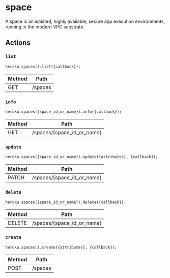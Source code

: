 # space

A space is an isolated, highly available, secure app execution environments, running in the modern VPC substrate.

## Actions

### `list`

`heroku.spaces().list({callback});`

Method | Path
--- | ---
GET | /spaces

### `info`

`heroku.spaces({space_id_or_name}).info({callback});`

Method | Path
--- | ---
GET | /spaces/{space_id_or_name}

### `update`

`heroku.spaces({space_id_or_name}).update({attributes}, {callback});`

Method | Path
--- | ---
PATCH | /spaces/{space_id_or_name}

### `delete`

`heroku.spaces({space_id_or_name}).delete({callback});`

Method | Path
--- | ---
DELETE | /spaces/{space_id_or_name}

### `create`

`heroku.spaces().create({attributes}, {callback});`

Method | Path
--- | ---
POST | /spaces

